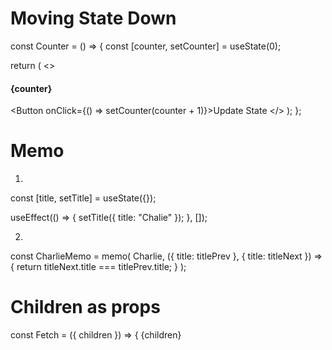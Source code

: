 # Moving State Down
const Counter = () => {
  const [counter, setCounter] = useState(0);

  return (
    <>
      <h4 className="-mt-2 mb-1  font-thin"> {counter}</h4>
      <Button onClick={() => setCounter(counter + 1)}>Update State</Button>
    </>
  );
};

# Memo 
1.
  const [title, setTitle] = useState({});

  useEffect(() => {
    setTitle({ title: "Chalie" });
  }, []);

2.

const CharlieMemo = memo(
  Charlie,
  ({ title: titlePrev }, { title: titleNext }) => {
    return titleNext.title === titlePrev.title;
  }
);


# Children as props
const Fetch = ({ children }) => {
{children}